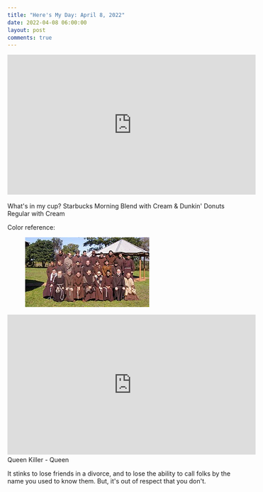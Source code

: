 ```yaml
---
title: "Here's My Day: April 8, 2022"
date: 2022-04-08 06:00:00
layout: post
comments: true
---
```


<iframe width="560" height="315" src="https://www.youtube.com/embed/Vk345WZzSOY" title="YouTube video player" frameborder="0" allow="accelerometer; autoplay; clipboard-write; encrypted-media; gyroscope; picture-in-picture" allowfullscreen></iframe>


What's in my cup? Starbucks Morning Blend with Cream & Dunkin' Donuts Regular with Cream

Color reference:
<figure>
 <img src="/images/kapuziners.jpeg" alt="Capuchin Monks, or Kapuziners in German">
</figure>

<iframe width="560" height="315" src="https://www.youtube.com/embed/2ZBtPf7FOoM" title="YouTube video player" frameborder="0" allow="accelerometer; autoplay; clipboard-write; encrypted-media; gyroscope; picture-in-picture" allowfullscreen></iframe>
Queen Killer - Queen

It stinks to lose friends in a divorce, and to lose the ability to call folks by the name you used to know them. But, it's out of respect that you don't.